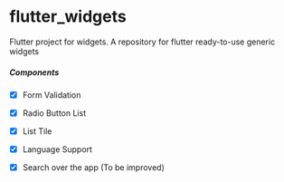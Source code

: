 # flutter_widgets

Flutter project for widgets. A repository for flutter ready-to-use generic widgets

##### Components
- [x] Form Validation
- [x] Radio Button List
- [x] List Tile
- [x] Language Support
- [x] Search over the app (To be improved)


